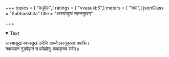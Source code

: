 +++
topics = [ "मधुमेहः",]
ratings = [ "vvasuki:5",]
meters = [ "रामा",]
jsonClass = "Subhaashita"
title = "आस्यासुखं स्वप्नसुखम्"

+++

<details open><summary>Text</summary>

आस्यासुखं स्वप्नसुखं दधीनि ग्राम्यौदकानूपरसाः पयांसि।  
नवान्नपानं गुडवैकृतं च प्रमेहहेतुः कफकृच्च सर्वम्॥
</details>
